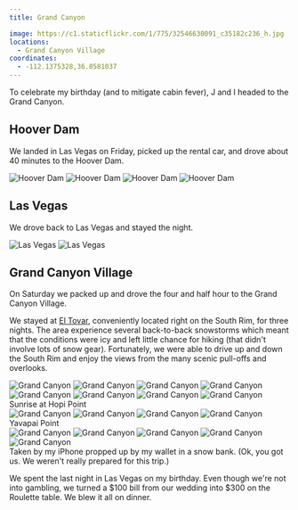 ```yaml
---
title: Grand Canyon

image: https://c1.staticflickr.com/1/775/32546630091_c35182c236_h.jpg
locations:
  - Grand Canyon Village
coordinates:
  - -112.1375328,36.0581037
---
```


To celebrate my birthday (and to mitigate cabin fever), J and I headed to the Grand Canyon.

## Hoover Dam

We landed in Las Vegas on Friday, picked up the rental car, and drove about 40 minutes to the Hoover Dam.

<div class="photos">
<img src="https://c1.staticflickr.com/1/632/31856611553_6ce040097a_c.jpg" alt="Hoover Dam" class="img-half">
<img src="https://c1.staticflickr.com/1/257/32289801110_ff1e2ef564_c.jpg" alt="Hoover Dam" class="img-half">

<img src="https://c1.staticflickr.com/1/623/32289721740_c6f0fef565_h.jpg" alt="Hoover Dam">

<img src="https://c1.staticflickr.com/1/709/32289770840_966e4d2e8f_h.jpg" alt="Hoover Dam">
</div>

## Las Vegas

We drove back to Las Vegas and stayed the night.

<div class="photos">
<img src="https://c1.staticflickr.com/1/507/32668847565_ec4da9ddcc_h.jpg" alt="Las Vegas" class="img-half">
<img src="https://c1.staticflickr.com/1/303/31856630473_5754cc00b8_h.jpg" alt="Las Vegas" class="img-half">
</div>

## Grand Canyon Village

On Saturday we packed up and drove the four and half hour to the Grand Canyon Village.

We stayed at [El Tovar](http://www.grandcanyonlodges.com/lodging/el-tovar/), conveniently located right on the South Rim, for three nights. The area experience several back-to-back snowstorms which meant that the conditions were icy and left little chance for hiking (that didn't involve lots of snow gear). Fortunately, we were able to drive up and down the South Rim and enjoy the views from the many scenic pull-offs and overlooks.

<div class="photos">

<img src="https://c1.staticflickr.com/1/550/32546663601_8a91bf8059_h.jpg"  alt="Grand Canyon">

<img src="https://c1.staticflickr.com/1/775/32546630091_c35182c236_h.jpg" alt="Grand Canyon">

<img src="https://c1.staticflickr.com/1/738/32289803910_31e9b7cf2c_h.jpg" alt="Grand Canyon">

<img src="https://c1.staticflickr.com/1/282/32628273596_d2ecb121a8_h.jpg" alt="Grand Canyon">

<img src="https://c1.staticflickr.com/1/638/32515978182_be44fcf6c6_h.jpg"  alt="Grand Canyon">

<img src="https://c1.staticflickr.com/1/344/32668865805_9ac3b30001_h.jpg"  alt="Grand Canyon">

<img src="https://c1.staticflickr.com/1/489/32628261016_37dfabc5e4_h.jpg"  alt="Grand Canyon">

<img src="https://c1.staticflickr.com/1/553/32668828545_d595db8ba6_h.jpg"  alt="Grand Canyon">
<div class="caption">Sunrise at Hopi Point</div>

<img src="https://c1.staticflickr.com/1/742/32546728291_10250acb42_h.jpg"  alt="Grand Canyon">

<img src="https://c1.staticflickr.com/1/314/31826227134_63f0c32d66_h.jpg"  alt="Grand Canyon">

<img src="https://c1.staticflickr.com/1/425/32628288486_74db492076_h.jpg"  alt="Grand Canyon">

<img src="https://c1.staticflickr.com/1/709/32668762665_a86b67a358_h.jpg"  alt="Grand Canyon">
<div class="caption">Yavapai Point</div>

<img src="https://c1.staticflickr.com/1/483/32546653881_e3195221ac_h.jpg"  alt="Grand Canyon">

<img src="https://c1.staticflickr.com/1/420/32546679611_34b057d43c_h.jpg"  alt="Grand Canyon">

<img src="https://c1.staticflickr.com/1/638/31856618113_7ab82c38b8_h.jpg"  alt="Grand Canyon">

<img src="https://c1.staticflickr.com/1/597/32289731300_fbb5a3a8cc_h.jpg"  alt="Grand Canyon">

<img src="https://c1.staticflickr.com/1/646/32668858465_77469728b8_b.jpg"  alt="Grand Canyon">
<div class="caption">Taken by my iPhone propped up by my wallet in a snow bank. (Ok, you got us. We weren't really prepared for this trip.)</div>
</div>

We spent the last night in Las Vegas on my birthday. Even though we're not into gambling, we turned a $100 bill from our wedding into $300 on the Roulette table. We blew it all on dinner.
